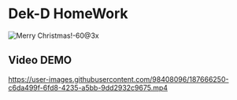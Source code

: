 # Dek-D HomeWork

![Merry Christmas!-60@3x](https://user-images.githubusercontent.com/98408096/187661401-994746c8-31bb-49a9-982b-265594ca42be.png)

## Video DEMO

https://user-images.githubusercontent.com/98408096/187666250-c6da499f-6fd8-4235-a5bb-9dd2932c9675.mp4

